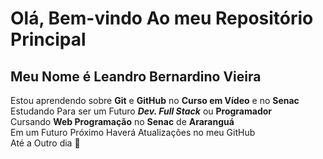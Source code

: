 # Olá, Bem-vindo Ao meu Repositório Principal
## Meu Nome é __Leandro Bernardino Vieira__  
Estou aprendendo sobre **Git** e **GitHub** no **Curso em Vídeo** e no **Senac**  
Estudando Para ser um Futuro __*Dev. Full Stack*__ ou **Programador**  
Cursando **Web Programação** no **Senac** de **Araranguá**  
Em um Futuro Próximo Haverá Atualizações no meu GitHub  
Até a Outro dia 🤙
